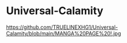 # Universal-Calamity

https://github.com/TRUELINEXHG1/Universal-Calamity/blob/main/MANGA%20PAGE%20!.jpg
